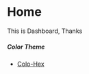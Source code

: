 # Home

This is Dashboard, Thanks

##### Color Theme
- [Colo-Hex](https://www.color-hex.com/color/2bbf4b)
